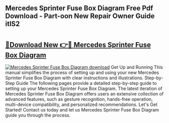 ## Mercedes Sprinter Fuse Box Diagram Free Pdf Download - Part-oon New Repair Owner Guide itlS2

# <h2><a href="http://dfmuy66.blite.top/?on=Mercedes+Sprinter+Fuse+Box+Diagram">🔗Download New 👉🔴 Mercedes Sprinter Fuse Box Diagram</a></h2>

[![Mercedes Sprinter Fuse Box Diagram download](https://i.imgur.com/lujVjoI.png)](http://dfmuy66.blite.top/?on=Mercedes+Sprinter+Fuse+Box+Diagram)
Get Up and Running This manual simplifies the process of setting up and using your new Mercedes Sprinter Fuse Box Diagram with clear instructions and illustrations. Step-by-Step Guide The following pages provide a detailed step-by-step guide to setting up your Mercedes Sprinter Fuse Box Diagram. The latest iteration of Mercedes Sprinter Fuse Box Diagram offers users an extensive collection of advanced features, such as gesture recognition, hands-free operation, multi-device compatibility, and personalized recommendations. Let's Get Started! Contact us today and let us Mercedes Sprinter Fuse Box Diagram guide you through the process.

